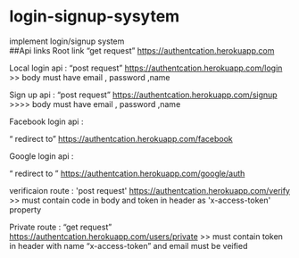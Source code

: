 # login-signup-sysytem

implement login/signup system  
##Api links
Root link “get request” https://authentcation.herokuapp.com

Local login api : “post request” https://authentcation.herokuapp.com/login >> body must have email , password ,name

Sign up api : “post request” https://authentcation.herokuapp.com/signup >>>> body must have email , password ,name

Facebook login api :

“ redirect to” https://authentcation.herokuapp.com/facebook

Google login api :

“ redirect to ” https://authentcation.herokuapp.com/google/auth

verificaion route : 'post request' https://authentcation.herokuapp.com/verify >> must contain code in body and token in header as 'x-access-token' property

Private route : “get request” https://authentcation.herokuapp.com/users/private >> must contain token in header with name “x-access-token” and email must be veified
